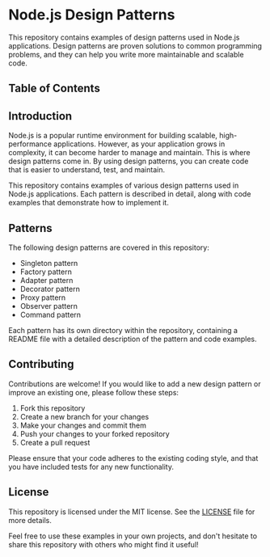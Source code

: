 # Node.js Design Patterns

This repository contains examples of design patterns used in Node.js applications. Design patterns are proven solutions to common programming problems, and they can help you write more maintainable and scalable code.

## Table of Contents
## Introduction

Node.js is a popular runtime environment for building scalable, high-performance applications. However, as your application grows in complexity, it can become harder to manage and maintain. This is where design patterns come in. By using design patterns, you can create code that is easier to understand, test, and maintain.

This repository contains examples of various design patterns used in Node.js applications. Each pattern is described in detail, along with code examples that demonstrate how to implement it.

## Patterns

The following design patterns are covered in this repository:

- Singleton pattern
- Factory pattern
- Adapter pattern
- Decorator pattern
- Proxy pattern
- Observer pattern
- Command pattern

Each pattern has its own directory within the repository, containing a README file with a detailed description of the pattern and code examples.

## Contributing

Contributions are welcome! If you would like to add a new design pattern or improve an existing one, please follow these steps:

1. Fork this repository
2. Create a new branch for your changes
3. Make your changes and commit them
4. Push your changes to your forked repository
5. Create a pull request

Please ensure that your code adheres to the existing coding style, and that you have included tests for any new functionality.

## License

This repository is licensed under the MIT license. See the [LICENSE](LICENSE) file for more details.

Feel free to use these examples in your own projects, and don't hesitate to share this repository with others who might find it useful!
